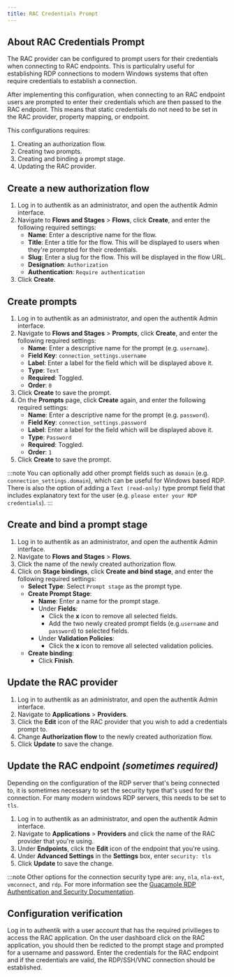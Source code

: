 ```yaml
---
title: RAC Credentials Prompt
---
```


## About RAC Credentials Prompt

The RAC provider can be configured to prompt users for their credentials when connecting to RAC endpoints. This is particulalry useful for establishing RDP connections to modern Windows systems that often require credentials to establish a connection.

After implementing this configuration, when connecting to an RAC endpoint users are prompted to enter their credentials which are then passed to the RAC endpoint. This means that static credentials do not need to be set in the RAC provider, property mapping, or endpoint.

This configurations requires:

1. Creating an authorization flow.
2. Creating two prompts.
3. Creating and binding a prompt stage.
4. Updating the RAC provider.

## Create a new authorization flow

1. Log in to authentik as an administrator, and open the authentik Admin interface.
2. Navigate to **Flows and Stages** > **Flows**, click **Create**, and enter the following required settings:
    - **Name**: Enter a descriptive name for the flow.
    - **Title**: Enter a title for the flow. This will be displayed to users when they're prompted for their credentials.
    - **Slug**: Enter a slug for the flow. This will be displayed in the flow URL.
    - **Designation**: `Authorization`
    - **Authentication**: `Require authentication`
3. Click **Create**.

## Create prompts

1. Log in to authentik as an administrator, and open the authentik Admin interface.
2. Navigate to **Flows and Stages** > **Prompts**, click **Create**, and enter the following required settings:
    - **Name**: Enter a descriptive name for the prompt (e.g. `username`).
    - **Field Key**: `connection_settings.username`
    - **Label**: Enter a label for the field which will be displayed above it.
    - **Type**: `Text`
    - **Required**: Toggled.
    - **Order**: `0`
3. Click **Create** to save the prompt.
4. On the **Prompts** page, click **Create** again, and enter the following required settings:
    - **Name**: Enter a descriptive name for the prompt (e.g. `password`).
    - **Field Key**: `connection_settings.password`
    - **Label**: Enter a label for the field which will be displayed above it.
    - **Type**: `Password`
    - **Required**: Toggled.
    - **Order**: `1`
5. Click **Create** to save the prompt.

:::note
You can optionally add other prompt fields such as `domain` (e.g. `connection_settings.domain`), which can be useful for Windows based RDP. There is also the option of adding a `Text (read-only)` type prompt field that includes explanatory text for the user (e.g. `please enter your RDP credentials`).
:::

## Create and bind a prompt stage

1. Log in to authentik as an administrator, and open the authentik Admin interface.
2. Navigate to **Flows and Stages** > **Flows**.
3. Click the name of the newly created authorization flow.
4. Click on **Stage bindings**, click **Create and bind stage**, and enter the following required settings:
    - **Select Type**: Select `Prompt stage` as the prompt type.
    - **Create Prompt Stage**:
        - **Name**: Enter a name for the prompt stage.
        - Under **Fields**:
            - Click the **x** icon to remove all selected fields.
            - Add the two newly created prompt fields (e.g.`username` and `password`) to selected fields.
        - Under **Validation Policies**:
            - Click the **x** icon to remove all selected validation policies.
    - **Create binding**:
        - Click **Finish**.

## Update the RAC provider

1. Log in to authentik as an administrator, and open the authentik Admin interface.
2. Navigate to **Applications** > **Providers**.
3. Click the **Edit** icon of the RAC provider that you wish to add a credentials prompt to.
4. Change **Authorization flow** to the newly created authorization flow.
5. Click **Update** to save the change.

## Update the RAC endpoint _(sometimes required)_

Depending on the configuration of the RDP server that's being connected to, it is sometimes necessary to set the security type that's used for the connection. For many modern windows RDP servers, this needs to be set to `tls`.

1. Log in to authentik as an administrator, and open the authentik Admin interface.
2. Navigate to **Applications** > **Providers** and click the name of the RAC provider that you're using.
3. Under **Endpoints**, click the **Edit** icon of the endpoint that you're using.
4. Under **Advanced Settings** in the **Settings** box, enter `security: tls`
5. Click **Update** to save the change.

:::note
Other options for the connection security type are: `any`, `nla`, `nla-ext`, `vmconnect`, and `rdp`. For more information see the [Guacamole RDP Authentication and Security Documentation](https://guacamole.apache.org/doc/gug/configuring-guacamole.html#authentication-and-security).

## Configuration verification

Log in to authentik with a user account that has the required privilieges to access the RAC application. On the user dashboard click on the RAC application, you should then be redicted to the prompt stage and prompted for a username and password. Enter the credentials for the RAC endpoint and if the credentials are valid, the RDP/SSH/VNC connection should be established.

